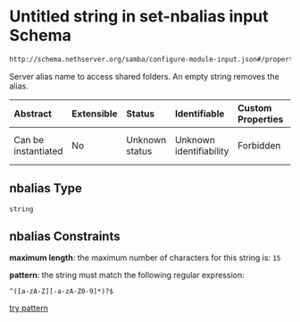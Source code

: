 # Untitled string in set-nbalias input Schema

```txt
http://schema.nethserver.org/samba/configure-module-input.json#/properties/nbalias
```

Server alias name to access shared folders. An empty string removes the alias.

| Abstract            | Extensible | Status         | Identifiable            | Custom Properties | Additional Properties | Access Restrictions | Defined In                                                                                |
| :------------------ | :--------- | :------------- | :---------------------- | :---------------- | :-------------------- | :------------------ | :---------------------------------------------------------------------------------------- |
| Can be instantiated | No         | Unknown status | Unknown identifiability | Forbidden         | Allowed               | none                | [configure-module-input.json\*](samba/configure-module-input.json "open original schema") |

## nbalias Type

`string`

## nbalias Constraints

**maximum length**: the maximum number of characters for this string is: `15`

**pattern**: the string must match the following regular expression:&#x20;

```regexp
^([a-zA-Z][-a-zA-Z0-9]*)?$
```

[try pattern](https://regexr.com/?expression=%5E\(%5Ba-zA-Z%5D%5B-a-zA-Z0-9%5D*\)%3F%24 "try regular expression with regexr.com")
